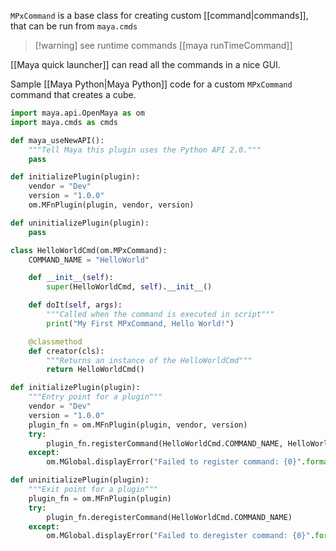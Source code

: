 `MPxCommand` is a base class for creating custom [[command|commands]], that can be run from `maya.cmds`

> [!warning] see runtime commands
> [[maya runTimeCommand]]

[[Maya quick launcher]] can read all the commands in a nice GUI.

Sample [[Maya Python|Maya Python]] code for a custom `MPxCommand` command that creates a cube. 

```python
import maya.api.OpenMaya as om
import maya.cmds as cmds

def maya_useNewAPI():
    """Tell Maya this plugin uses the Python API 2.0."""
    pass

def initializePlugin(plugin):
    vendor = "Dev"
    version = "1.0.0"
    om.MFnPlugin(plugin, vendor, version)

def uninitializePlugin(plugin):
    pass

class HelloWorldCmd(om.MPxCommand):
    COMMAND_NAME = "HelloWorld"

    def __init__(self):
        super(HelloWorldCmd, self).__init__()

    def doIt(self, args):
        """Called when the command is executed in script"""
        print("My First MPxCommand, Hello World!")

    @classmethod
    def creator(cls):
        """Returns an instance of the HelloWorldCmd"""
        return HelloWorldCmd()

def initializePlugin(plugin):
    """Entry point for a plugin"""
    vendor = "Dev"
    version = "1.0.0"
    plugin_fn = om.MFnPlugin(plugin, vendor, version)
    try:
        plugin_fn.registerCommand(HelloWorldCmd.COMMAND_NAME, HelloWorldCmd.creator)
    except:
        om.MGlobal.displayError("Failed to register command: {0}".format(HelloWorldCmd))

def uninitializePlugin(plugin):
    """Exit point for a plugin"""
    plugin_fn = om.MFnPlugin(plugin)
    try:
        plugin_fn.deregisterCommand(HelloWorldCmd.COMMAND_NAME)
    except:
        om.MGlobal.displayError("Failed to deregister command: {0}".format(HelloWorldCmd))
```

